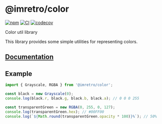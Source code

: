 # @imretro/color

[![npm](https://img.shields.io/npm/v/@imretro/color)](https://www.npmjs.com/package/@imretro/color)
[![CI](https://github.com/imretro/color-ts/actions/workflows/ci.yml/badge.svg)](https://github.com/imretro/color-ts/actions/workflows/ci.yml)
[![codecov](https://codecov.io/gh/imretro/color-ts/branch/main/graph/badge.svg?token=TxSTqGZcPq)](https://codecov.io/gh/imretro/color-ts)

Color util library

This library provides some simple utilities for representing colors.

## [Documentation](https://imretro.github.io/color-ts/)

## Example

```typescript
import { Grayscale, RGBA } from '@imretro/color';

const black = new Grayscale(0);
console.log(black.r, black.g, black.b, black.a); // 0 0 0 255

const transparentGreen = new RGBA(0, 255, 0, 127);
console.log(transparentGreen.hex); // #00FF00
console.log(`${Math.round(transparentGreen.opacity * 100)}%`); // 50%
```
